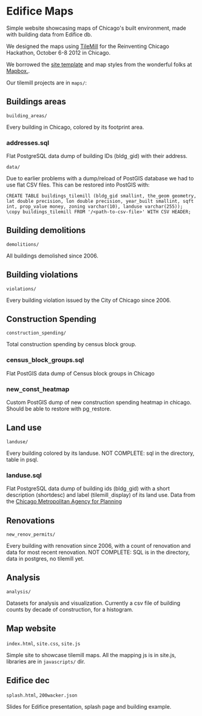 Edifice Maps
===================

Simple website showcasing maps of Chicago's built environment, made with building data from Edifice db.

We designed the maps using [TileMill](http://mapbox.com/tilemill/) for the Reinventing Chicago Hackathon,
October 6-8 2012 in Chicago.

We borrowed the [site template](http://mapbox.com/reinventgreen/) and map styles from the wonderful folks at [Mapbox.](http://mapbox.com/).

Our tilemill projects are in `maps/`: 

## Buildings areas

`building_areas/`

Every building in Chicago, colored by its footprint area.

### addresses.sql
Flat PostgreSQL data dump of building IDs (bldg`_`gid) with their address.

`data/`

Due to earlier problems with a dump/reload of PostGIS database we had to use flat CSV files. This can be restored into PostGIS with:

`CREATE TABLE buildings_tilemill (bldg_gid smallint, the_geom geometry, lat double precision, lon double precision, year_built smallint, sqft int, prop_value money, zoning varchar(10), landuse varchar(255));
\copy buildings_tilemill FROM '/<path-to-csv-file>' WITH CSV HEADER;`


## Building demolitions

`demolitions/`

All buildings demolished since 2006.

## Building violations

`violations/`

Every building violation issued by the City of Chicago since 2006.

## Construction Spending

`construction_spending/`

Total construction spending by census block group.

### census`_`block`_`groups.sql
Flat PostGIS data dump of Census block groups in Chicago

### new`_`const`_`heatmap
Custom PostGIS dump of new construction spending heatmap in chicago. Should be able to restore with pg`_`restore.

## Land use

`landuse/`

Every building colored by its landuse.
NOT COMPLETE: sql in the directory, table in psql.

### landuse.sql ###
Flat PostgreSQL data dump of building ids (bldg`_`gid) with a short description (shortdesc) and label (tilemill`_`display) of its land use. Data from the [Chicago Metropolitan Agency for Planning](http://cmap.illinois.gov/land-use-inventory)


## Renovations

`new_renov_permits/`

Every building with renovation since 2006, with a count of renovation and data for most recent renovation.
NOT COMPLETE: SQL is in the directory, data in postgres, no tilemill yet.

## Analysis

`analysis/`

Datasets for analysis and visualization. Currently a csv file of building counts by decade of construction, for a histogram.

## Map website

`index.html`, `site.css`, `site.js`

Simple site to showcase tilemill maps. All the mapping js is in site.js, libraries are in `javascripts/` dir.

## Edifice dec

`splash.html`, `200wacker.json`

Slides for Edifice presentation, splash page and building example.

